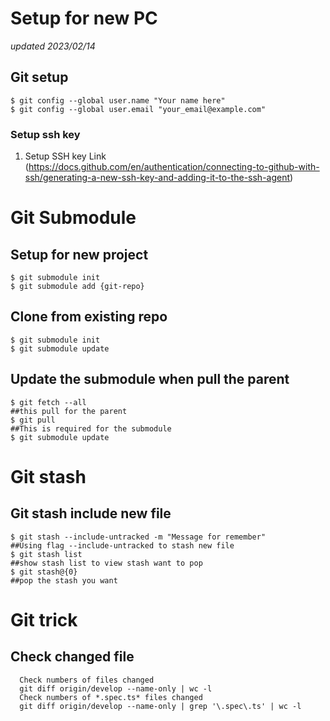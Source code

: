 # Setup for new PC 

_updated 2023/02/14_ 
 
## Git setup
  ```
  $ git config --global user.name "Your name here"
  $ git config --global user.email "your_email@example.com"
  ```
  
### Setup ssh key 
  1. Setup SSH key Link (https://docs.github.com/en/authentication/connecting-to-github-with-ssh/generating-a-new-ssh-key-and-adding-it-to-the-ssh-agent)

# Git Submodule

## Setup for new project
  ```
  $ git submodule init 
  $ git submodule add {git-repo} 
  ```

## Clone from existing repo 
  ```
  $ git submodule init 
  $ git submodule update
  ```
  
## Update the submodule when pull the parent
  ```
  $ git fetch --all
  ##this pull for the parent
  $ git pull  
  ##This is required for the submodule
  $ git submodule update  
  ```
  
# Git stash
## Git stash include new file 
  ```
  $ git stash --include-untracked -m "Message for remember"
  ##Using flag --include-untracked to stash new file 
  $ git stash list  
  ##show stash list to view stash want to pop
  $ git stash@{0}
  ##pop the stash you want
  ```
# Git trick 
## Check changed file 
  ```
    Check numbers of files changed
    git diff origin/develop --name-only | wc -l
    Check numbers of *.spec.ts* files changed
    git diff origin/develop --name-only | grep '\.spec\.ts' | wc -l
  ```

  



